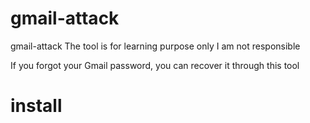 # gmail-attack
gmail-attack
The tool is for learning purpose only I am not responsible 

If you forgot your Gmail password, you can recover it through this tool 




# install 


